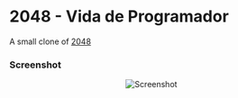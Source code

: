 # 2048 - Vida de Programador
A small clone of [2048](http://gabrielecirulli.github.io/2048/)

### Screenshot

<p align="center">
  <img src="http://pictures.gabrielecirulli.com/2048-20140309-234100.png" alt="Screenshot"/>
</p>
